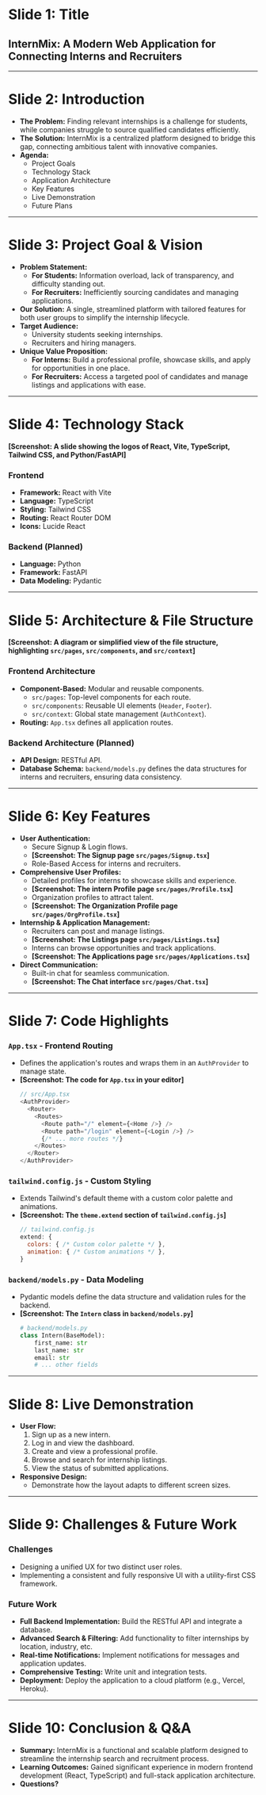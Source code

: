 # Slide 1: Title

## InternMix: A Modern Web Application for Connecting Interns and Recruiters

---

# Slide 2: Introduction

*   **The Problem:** Finding relevant internships is a challenge for students, while companies struggle to source qualified candidates efficiently.
*   **The Solution:** InternMix is a centralized platform designed to bridge this gap, connecting ambitious talent with innovative companies.
*   **Agenda:**
    *   Project Goals
    *   Technology Stack
    *   Application Architecture
    *   Key Features
    *   Live Demonstration
    *   Future Plans

---

# Slide 3: Project Goal & Vision

*   **Problem Statement:**
    *   **For Students:** Information overload, lack of transparency, and difficulty standing out.
    *   **For Recruiters:** Inefficiently sourcing candidates and managing applications.
*   **Our Solution:** A single, streamlined platform with tailored features for both user groups to simplify the internship lifecycle.
*   **Target Audience:**
    *   University students seeking internships.
    *   Recruiters and hiring managers.
*   **Unique Value Proposition:**
    *   **For Interns:** Build a professional profile, showcase skills, and apply for opportunities in one place.
    *   **For Recruiters:** Access a targeted pool of candidates and manage listings and applications with ease.

---

# Slide 4: Technology Stack

**[Screenshot: A slide showing the logos of React, Vite, TypeScript, Tailwind CSS, and Python/FastAPI]**

### Frontend
*   **Framework:** React with Vite
*   **Language:** TypeScript
*   **Styling:** Tailwind CSS
*   **Routing:** React Router DOM
*   **Icons:** Lucide React

### Backend (Planned)
*   **Language:** Python
*   **Framework:** FastAPI
*   **Data Modeling:** Pydantic

---

# Slide 5: Architecture & File Structure

**[Screenshot: A diagram or simplified view of the file structure, highlighting `src/pages`, `src/components`, and `src/context`]**

### Frontend Architecture
*   **Component-Based:** Modular and reusable components.
    *   `src/pages`: Top-level components for each route.
    *   `src/components`: Reusable UI elements (`Header`, `Footer`).
    *   `src/context`: Global state management (`AuthContext`).
*   **Routing:** `App.tsx` defines all application routes.

### Backend Architecture (Planned)
*   **API Design:** RESTful API.
*   **Database Schema:** `backend/models.py` defines the data structures for interns and recruiters, ensuring data consistency.

---

# Slide 6: Key Features

*   **User Authentication:**
    *   Secure Signup & Login flows.
    *   **[Screenshot: The Signup page `src/pages/Signup.tsx`]**
    *   Role-Based Access for interns and recruiters.
*   **Comprehensive User Profiles:**
    *   Detailed profiles for interns to showcase skills and experience.
    *   **[Screenshot: The intern Profile page `src/pages/Profile.tsx`]**
    *   Organization profiles to attract talent.
    *   **[Screenshot: The Organization Profile page `src/pages/OrgProfile.tsx`]**
*   **Internship & Application Management:**
    *   Recruiters can post and manage listings.
    *   **[Screenshot: The Listings page `src/pages/Listings.tsx`]**
    *   Interns can browse opportunities and track applications.
    *   **[Screenshot: The Applications page `src/pages/Applications.tsx`]**
*   **Direct Communication:**
    *   Built-in chat for seamless communication.
    *   **[Screenshot: The Chat interface `src/pages/Chat.tsx`]**

---

# Slide 7: Code Highlights

### `App.tsx` - Frontend Routing
*   Defines the application's routes and wraps them in an `AuthProvider` to manage state.
*   **[Screenshot: The code for `App.tsx` in your editor]**
    ```typescript
    // src/App.tsx
    <AuthProvider>
      <Router>
        <Routes>
          <Route path="/" element={<Home />} />
          <Route path="/login" element={<Login />} />
          {/* ... more routes */}
        </Routes>
      </Router>
    </AuthProvider>
    ```

### `tailwind.config.js` - Custom Styling
*   Extends Tailwind's default theme with a custom color palette and animations.
*   **[Screenshot: The `theme.extend` section of `tailwind.config.js`]**
    ```javascript
    // tailwind.config.js
    extend: {
      colors: { /* Custom color palette */ },
      animation: { /* Custom animations */ },
    }
    ```

### `backend/models.py` - Data Modeling
*   Pydantic models define the data structure and validation rules for the backend.
*   **[Screenshot: The `Intern` class in `backend/models.py`]**
    ```python
    # backend/models.py
    class Intern(BaseModel):
        first_name: str
        last_name: str
        email: str
        # ... other fields
    ```

---

# Slide 8: Live Demonstration

*   **User Flow:**
    1.  Sign up as a new intern.
    2.  Log in and view the dashboard.
    3.  Create and view a professional profile.
    4.  Browse and search for internship listings.
    5.  View the status of submitted applications.
*   **Responsive Design:**
    *   Demonstrate how the layout adapts to different screen sizes.

---

# Slide 9: Challenges & Future Work

### Challenges
*   Designing a unified UX for two distinct user roles.
*   Implementing a consistent and fully responsive UI with a utility-first CSS framework.

### Future Work
*   **Full Backend Implementation:** Build the RESTful API and integrate a database.
*   **Advanced Search & Filtering:** Add functionality to filter internships by location, industry, etc.
*   **Real-time Notifications:** Implement notifications for messages and application updates.
*   **Comprehensive Testing:** Write unit and integration tests.
*   **Deployment:** Deploy the application to a cloud platform (e.g., Vercel, Heroku).

---

# Slide 10: Conclusion & Q&A

*   **Summary:** InternMix is a functional and scalable platform designed to streamline the internship search and recruitment process.
*   **Learning Outcomes:** Gained significant experience in modern frontend development (React, TypeScript) and full-stack application architecture.
*   **Questions?** 